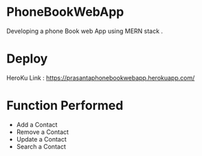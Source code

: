 # PhoneBookWebApp
Developing a phone Book web App using MERN stack .

# Deploy
HeroKu Link : https://prasantaphonebookwebapp.herokuapp.com/

# Function Performed
- Add a Contact
- Remove a Contact
- Update a Contact
- Search a Contact
